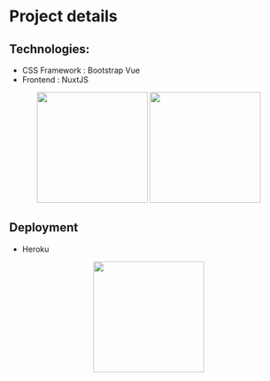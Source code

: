 # Project details
## Technologies:
* CSS Framework : Bootstrap Vue
* Frontend : NuxtJS

<p align="center">
<a href="https://nuxtjs.org/"><img src="https://miro.medium.com/max/1200/1*NTGKGfvCt9bX_S8qqCBgBQ.png" height="200px"></a>
<a href="https://bootstrap-vue.org/"><img src="https://bootstrap-vue.org/_nuxt/icons/icon_512x512.67aef2.png" height="200px"></a>
</p>

## Deployment
* Heroku

<p align="center">
<a href="https://www.heroku.com"><img src="https://camo.githubusercontent.com/6ab41de599fe3fcea1febe6cc697f63583ca020c661ea7220498ff29ee440c8d/68747470733a2f2f63646e2e776f726c64766563746f726c6f676f2e636f6d2f6c6f676f732f6865726f6b752e737667" height="200px"></a>
</p>

